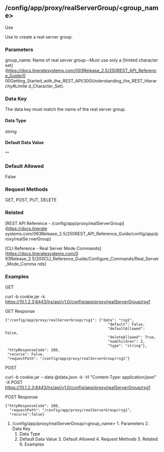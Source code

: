 ## /config/app/proxy/realServerGroup/<group_name>

Use

Use to create a real server group.

### Parameters

group_name: Name of real server group--Must use only a [limited character set]
(https://docs.lineratesystems.com/093Release_2.5/250REST_API_Reference_Guide/0
00Getting_Started_with_the_REST_API/300Understanding_the_REST_Hierarchy#Limite
d_Character_Set).

### Data Key

The data key must match the name of the real server group.

#### Data Type

string

#### Default Data Value

""

### Default Allowed

False

### Request Methods

GET, POST, PUT, DELETE

### Related

[REST API Reference - /config/app/proxy/realServerGroup](https://docs.linerate
systems.com/093Release_2.5/250REST_API_Reference_Guide/config/app/proxy/realSe
rverGroup)

[CLI Reference - Real Server Mode Commands](https://docs.lineratesystems.com/0
93Release_2.5/200CLI_Reference_Guide/Configure_Commands/Real_Server_Mode_Comma
nds)

### Examples

GET

curl -b cookie.jar -k
https://10.1.2.3:8443/lrs/api/v1.0/config/app/proxy/realServerGroup/rsg1

GET Response

    
    {"/config/app/proxy/realServerGroup/rsg1": {"data": "rsg1",
                                                   "default": False,
                                                   "defaultAllowed": False,
                                                   "deleteAllowed": True,
                                                   "numChildren": 2,
                                                   "type": "string"},
     "httpResponseCode": 200,
     "recurse": False,
     "requestPath": "/config/app/proxy/realServerGroup/rsg1"}
    

POST

curl -b cookie.jar --data @data.json -k -H "Content-Type: application/json" -X
POST https://10.1.2.3:8443/lrs/api/v1.0/config/app/proxy/realServerGroup/rsg1

POST Response

    
    {"httpResponseCode": 200,
      "requestPath": "/config/app/proxy/realServerGroup/rsg1",
      "recurse":false}

  1. /config/app/proxy/realServerGroup/<group_name>
    1. Parameters
    2. Data Key
      1. Data Type
      2. Default Data Value
    3. Default Allowed
    4. Request Methods
    5. Related
    6. Examples

